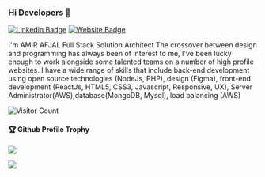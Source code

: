 ### Hi Developers 👋

<!-- [![YouTube Badge](https://img.shields.io/badge/YouTube-DeveloperFunnel-red)](https://www.youtube.com/developerfunnel) -->
[![Linkedin Badge](https://img.shields.io/badge/-Amir-blue?style=flat-square&logo=Linkedin&logoColor=white&link=https://www.linkedin.com/in/amir-afjal-bb9b9a175/)](https://www.linkedin.com/in/amir-afjal-bb9b9a175/)
[![Website Badge](https://img.shields.io/badge/StackOverflow-Amir-red)](https://stackoverflow.com/users/16328978/amir-afjal)
<!-- [![Website Badge](https://img.shields.io/badge/WebSite-Aakash-green)](https://www.aakash.me) -->


I'm AMIR AFJAL
Full Stack Solution Architect
The crossover between design and programming has always been of interest to me, I've been lucky enough to work alongside some talented teams on a number of high profile websites. I have a wide range of skills that include back-end development using open source technologies (NodeJs, PHP), design (Figma), front-end development (ReactJs, HTML5, CSS3, Javascript, Responsive, UX), Server Administrator(AWS),database(MongoDB, Mysql), load balancing (AWS)



![Visitor Count](https://profile-counter.glitch.me/Amirafjal/count.svg)

<div>
  <h4>🏆 Github Profile Trophy</h4>
  <a href="https://github.com/ryo-ma/github-profile-trophy">
    <img src="https://github-profile-trophy.vercel.app/?username=Amirafjal&column=7"/>
  </a>
</div>

![](https://activity-graph.herokuapp.com/graph?username=Amirafjal&theme=react-dark&area=true)
<!--
**Aakashdeveloper/Aakashdeveloper** is a ✨ _special_ ✨ repository because its `README.md` (this file) appears on your GitHub profile.

Here are some ideas to get you started:

- 🔭 I’m currently working on ...
- 🌱 I’m currently learning ...
- 👯 I’m looking to collaborate on ...
- 🤔 I’m looking for help with ...
- 💬 Ask me about ...
- 📫 How to reach me: ...
- 😄 Pronouns: ...
- ⚡ Fun fact: .....

-->

